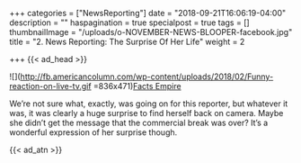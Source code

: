 +++
categories = ["NewsReporting"]
date = "2018-09-21T16:06:19-04:00"
description = ""
haspagination = true
specialpost = true
tags = []
thumbnailImage = "/uploads/o-NOVEMBER-NEWS-BLOOPER-facebook.jpg"
title = "2. News Reporting: The Surprise Of Her Life"
weight = 2

+++
{{< ad_head >}}

![](http://fb.americancolumn.com/wp-content/uploads/2018/02/Funny-reaction-on-live-tv.gif =836x471)[Facts Empire](https://factsempire.com/20-funny-news-bloopers-gifs-will-entertain/funny-reaction-on-live-tv/)  
  
We’re not sure what, exactly, was going on for this reporter, but whatever it was, it was clearly a huge surprise to find herself back on camera. Maybe she didn’t get the message that the commercial break was over? It’s a wonderful expression of her surprise though.

{{< ad_atn >}}